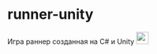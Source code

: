 # runner-unity
 Игра раннер созданная на C# и Unity
 [<img src="https://s18955.pcdn.co/wp-content/uploads/2018/02/github.png" width="25"/>](https://zvaryyka.github.io/runner-unity/)
 

